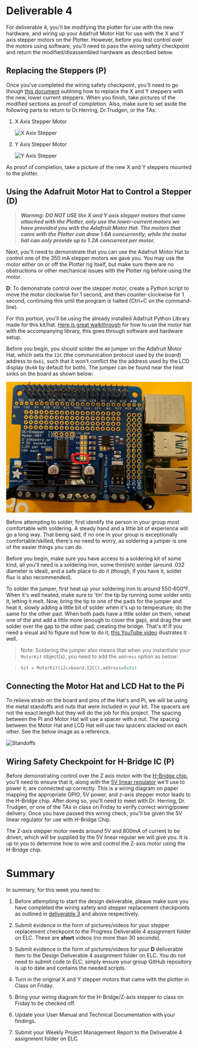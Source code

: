 # Deliverable 4

For deliverable 4, you'll be modifying the plotter for use with the new hardware, and wiring up your Adafruit Motor Hat for use with the X and Y axis stepper motors on the Plotter. However, before you test control over the motors using software, you'll need to pass the wiring safety checkpoint and return the modified/disassembled hardware as described below.

## Replacing the Steppers (P)

Once you've completed the wiring safety checkpoint, you'll need to go though [this document](setup/plotter_steppers.md) outlining how to replace the X and Y steppers with the new, lower current steppers. When you finish, take pictures of the modified sections as proof of completion. Also, make sure to set aside the following parts to return to Dr.Herring, Dr.Trudgen, or the TAs:

1. X Axis Stepper Motor

    ![X Axis Stepper](resources/xaxisstepper.jpg)

2. Y Axis Stepper Motor

    ![Y Axis Stepper](resources/yaxisstepper.jpg)

As proof of completion, take a picture of the new X and Y steppers mounted to the plotter.

## Using the Adafruit Motor Hat to Control a Stepper (D)

>***Warning: DO NOT USE the X and Y axis stepper motors that came attached with the Plotter, only use the lower-current motors we have provided you with the Adafruit Motor Hat. The motors that came with the Plotter can draw 1.6A concurrently, while the motor hat can only provide up to 1.2A concurrent per motor.***

Next, you'll need to demonstrate that you can use the Adafruit Motor Hat to control one of the 350 mA stepper motors we gave you. You may use the motor either on or off the Plotter rig itself, but make sure there are no obstructions or other mechanical issues with the Plotter rig before using the motor.

**D**: To demonstrate control over the stepper motor, create a Python script to move the motor clockwise for 1 second, and then counter-clockwise for 1 second, continuing this until the program is halted (Ctrl+C on the command-line).

For this portion, you'll be using the already installed Adafruit Python Library made for this kit/hat. [Here is great walkthrough](https://learn.adafruit.com/adafruit-dc-and-stepper-motor-hat-for-raspberry-pi/using-stepper-motors) for how to use the motor hat with the accompanying library, this goes through software and hardware setup. 

Before you begin, you should solder the `A0` jumper on the Adafruit Motor Hat, which sets the `I2C` (the communication protocol used by the board) address to `0x61`, such that it won't conflict the the address used by the LCD display (`0x60` by default for both). The jumper can be found near the heat sinks on the board as shown below:

![Jumper Photo](resources/jumper.jpg)

Before attempting to solder, first identify the person in your group most comfortable with soldering. A steady hand and a little bit of experience will go a long way. That being said, if no one in your group is exceptionally comfortable/skilled, there's no need to worry, as soldering a jumper is one of the easier things you can do.

Before you begin, make sure you have access to a soldering kit of some kind, all you'll need is a soldering iron, some thin(ish) solder (around .032 diameter is ideal), and a safe place to do it (though, if you have it, solder flux is also recommended).

To solder the jumper, first heat up your soldering iron to around 550-600&deg;F. When it's well heated, make sure to 'tin' the tip by running some solder onto it, letting it melt. Now, bring the tip to one of the pads for the jumper and heat it, slowly adding a little bit of solder when it's up to temperature; do the same for the other pad. When both pads have a little solder on them, reheat one of the and add a little more (enough to cover the gap), and drag the wet solder over the gap to the other pad, creating the bridge. That's it! If you need a visual aid to figure out how to do it, [this YouTube video](https://youtu.be/qIaxTv6jVvc?t=92) illustrates it well.

> Note: Soldering the jumper also means that when you instantiate your `MotorKit` object(s), you need to add the `address` option as below:

>```python
>kit = MotorKit(i2c=board.I2C(),address=0x61)
>```
## Connecting the Motor Hat and LCD Hat to the Pi

To relieve strain on the board and pins of the Hat's and Pi, we will be using the metal standoffs and nuts that were included in your kit. The spacers are not the exact length but they will do the job for this project. The spacing between the Pi and Motor Hat will use a spacer with a nut. The spacing between the Motor Hat and LCD Hat will use two spacers stacked on each other. See the below image as a reference.

![Standoffs](resources/standoffs.JPG)

## Wiring Safety Checkpoint for H-Bridge IC (P)

Before demonstrating control over the Z axis motor with the [H-Bridge chip](https://www.ti.com/lit/ds/symlink/sn754410.pdf), you'll need to ensure that it, along with the [5V linear regulator](https://www.mouser.com/datasheet/2/308/MC7800_D-1773680.pdf) we'll use to power it, are connected up correctly. This is a wiring diagram on paper mapping the appropriate GPIO, 5V power, and z-axis stepper motor leads to the H-Bridge chip. After doing so, you'll need to meet with Dr. Herring, Dr. Trudgen, or one of the TAs in class on Friday to verify correct wiring/power delivery. Once you have passed this wiring check, you'll be given the 5V linear regulator for use with H-Bridge Chip.

The Z-axis stepper motor needs around 5V and 800mA of current to be driven, which will be supplied by the 5V linear regular we will give you. It is up to you to determine how to wire and control the Z-axis motor using the H-Bridge chip. 

# Summary

In summary, for this week you need to:

1. Before attempting to start the design deliverable, please make sure you have completed the wiring safety and stepper replacement checkpoints as outlined in [deliverable 3](deliverable3.md) and above respectively.

2. Submit evidence in the form of pictures/videos for your stepper replacement checkpoint to the Progress Deliverable 4 assignment folder on ELC.  These are **short** videos (no more than 30 seconds).

3. Submit evidence in the form of pictures/videos for your **D** deliverable item to the Design Deliverable 4 assignment folder on ELC. You do not need to submit code to ELC, simply ensure your group GitHub repository is up to date and contains the needed scripts.

4. Turn in the original X and Y stepper motors that came with the plotter in Class on Friday.

5. Bring your wiring diagram for the H-Bridge/Z-axis stepper to class on Friday to be checked off.

6. Update your User Manual and Technical Documentation with your findings.

7. Submit your Weekly Project Management Report to the Deliverable 4 assignment folder on ELC.
